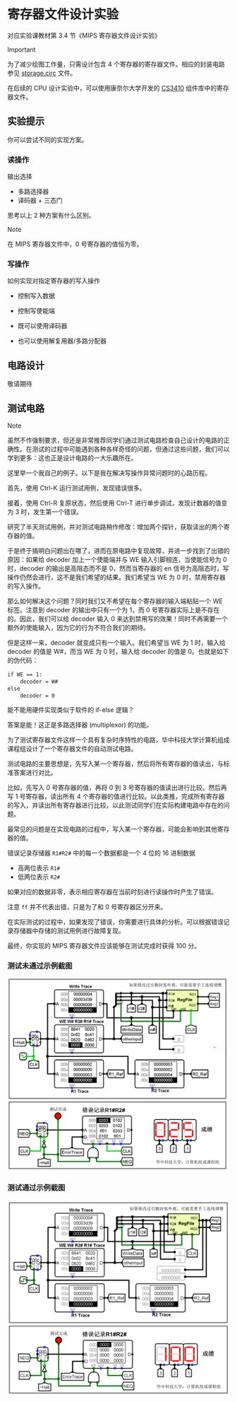 # 寄存器文件设计实验

对应实验课教材第 3.4 节《MIPS 寄存器文件设计实验》

> [!IMPORTANT]
> 为了减少绘图工作量，只需设计包含 4 个寄存器的寄存器文件。相应的封装电路参见 [storage.circ](../extra/hustzc/storage.circ) 文件。
> 
> 在后续的 CPU 设计实验中，可以使用康奈尔大学开发的 [CS3410](../extra/hustzc/cs3410.jar) 组件库中的寄存器文件。

## 实验提示

你可以尝试不同的实现方案。

### 读操作

输出选择
* 多路选择器
* 译码器 + 三态门

思考以上 2 种方案有什么区别。

> [!NOTE]
> 在 MIPS 寄存器文件中，0 号寄存器的值恒为零。

### 写操作

如何实现对指定寄存器的写入操作
* 控制写入数据
* 控制写使能端

* 既可以使用译码器
* 也可以使用解复用器/多路分配器

## 电路设计

敬请期待

## 测试电路

> [!NOTE]
> 虽然不作强制要求，但还是非常推荐同学们通过测试电路检查自己设计的电路的正确性。在测试的过程中可能遇到各种各样奇怪的问题，但通过这些问题，我们可以学到更多：这也正是设计电路的一大乐趣所在。
> 
> 这里举一个我自己的例子。以下是我在解决写操作异常问题时的心路历程。
> 
> 首先，使用 Ctrl-K 运行测试用例，发现错误很多。
>
> 接着，使用 Ctrl-R 复原状态，然后使用 Ctrl-T 进行单步调试，发现计数器的值变为 3 时，发生第一个错误。
> 
> 研究了半天测试用例，并对测试电路稍作修改：增加两个探针，获取读出的两个寄存器的值。
> 
> 于是终于搞明白问题出在哪了，进而在原电路中复现故障，并进一步找到了出错的原因：如果给 decoder 加上一个使能端并与 WE 输入引脚相连，当使能信号为 0 时，decoder 的输出是高阻态而不是 0，然而当寄存器的 en 信号为高阻态时，写操作仍然会进行，这不是我们希望的结果。我们希望当 WE 为 0 时，禁用寄存器的写入操作。
>
> 那么如何解决这个问题？同时我们又不希望在每个寄存器的输入端粘贴一个 WE 标签。注意到 decoder 的输出中只有一个为 1，而 0 号寄存器实际上是不存在的。因此，我们可以给 decoder 输入 0 来达到禁用写的效果！同时不再需要一个额外的使能输入，因为它的行为不符合我们的期待。
>
> 但是这样一来，decoder 就变成只有一个输入。我们希望当 WE 为 1 时，输入给 decoder 的值是 W#，而当 WE 为 0 时，输入给 decoder 的值是 0。也就是如下的伪代码：
> ```
> if WE == 1:
>     decoder = W#
> else
>     decoder = 0
> ```
> 能不能用硬件实现类似于软件的 if-else 逻辑？
> 
> 答案是能！这正是多路选择器 (multiplexor) 的功能。

为了测试寄存器文件这样一个具有复杂时序特性的电路，华中科技大学计算机组成课程组设计了一个寄存器文件的自动测试电路。

测试电路的主要思想是，先写入某一个寄存器，然后将所有寄存器的值读出，与标准答案进行对比。

比如，先写入 0 号寄存器的值，再将 0 到 3 号寄存器的值读出进行比较。然后再写 1 号寄存器，读出所有 4 个寄存器的值进行比较。以此类推，完成所有寄存器的写入，并读出所有寄存器进行比较，以此测试同学们在实际构建电路中存在的问题。

最常见的问题是在实现电路的过程中，写入某一个寄存器，可能会影响到其他寄存器的值。

错误记录存储器 `R1#R2#` 中的每一个数据都是一个 4 位的 16 进制数据
* 高两位表示 `R1#`
* 低两位表示 `R2#`

如果对应的数据非零，表示相应寄存器在当前时刻进行读操作时产生了错误。

注意 `ff` 并不代表出错，只是为了和 0 号寄存器区分开来。

在实际测试的过程中，如果发现了错误，你需要进行具体的分析。可以根据错误记录存储器中存储的测试用例进行故障复现。

最终，你实现的 MIPS 寄存器文件应该能够在测试完成时获得 100 分。

### 测试未通过示例截图

![Fail](../extra/img/register-file-test-failed.png)

### 测试通过示例截图

![Pass](../extra/img/register-file-test-passed.png)
